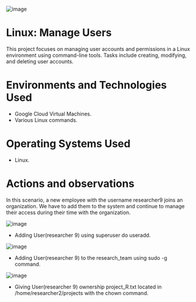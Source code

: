 ![image](https://github.com/user-attachments/assets/09fb938b-03bf-4fb0-aca2-99b2b21024b0)

# Linux: Manage Users
This project focuses on managing user accounts and permissions in a Linux environment using command-line tools. Tasks include creating, modifying, and deleting user accounts.


# Environments and Technologies Used</h2>
- Google Cloud Virtual Machines.
- Various Linux commands.

# Operating Systems Used </h2>
- Linux.

# Actions and observations
In this scenario, a new employee with the username researcher9 joins an organization. We have to add them to the system and continue to manage their access during their time with the organization.

![image](https://github.com/user-attachments/assets/129aa005-7f21-426c-992a-95825f5bcff1)

- Adding User(researcher 9) using superuser do useradd.

![image](https://github.com/user-attachments/assets/eee194e4-9ae9-4d8f-913d-283405b45979)

- Adding  User(researcher 9) to the research_team using sudo -g command.

![image](https://github.com/user-attachments/assets/ca3ee28f-69b0-4fba-8d1c-4c7b4521d12b)

- Giving User(researcher 9) ownership project_R.txt located in /home/researcher2/projects with the chown command.
